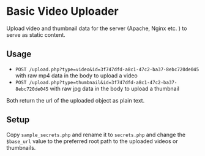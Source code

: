 Basic Video Uploader
====================

Upload video and thumbnail data for the server (Apache, Nginx etc. ) to serve as static content.

Usage
-----

- `POST /upload.php?type=video&id=3f747dfd-a8c1-47c2-ba37-8ebc720de045` with raw mp4 data in the body to upload a video
- `POST /upload.php?type=thumbnail&id=3f747dfd-a8c1-47c2-ba37-8ebc720de045` with raw jpg data in the body to upload a thumbnail

Both return the url of the uploaded object as plain text.

Setup
-----

Copy `sample_secrets.php` and rename it to `secrets.php` and change the `$base_url` value to the preferred root path to the uploaded
videos or thumbnails.

